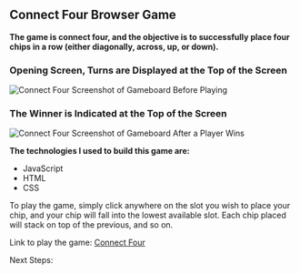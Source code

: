 ## Connect Four Browser Game

**The game is connect four, and the objective is to successfully place four chips in a row (either diagonally, across, up, or down).**

### Opening Screen, Turns are Displayed at the Top of the Screen

![Connect Four Screenshot of Gameboard Before Playing](https://i.imgur.com/ZginIfJ.png)

### The Winner is Indicated at the Top of the Screen

![Connect Four Screenshot of Gameboard After a Player Wins](https://i.imgur.com/uqSJjVN.png)

**The technologies I used to build this game are:**
- JavaScript
- HTML
- CSS

To play the game, simply click anywhere on the slot you wish to place your chip, and your chip will fall into the lowest available slot. Each chip placed will stack on top of the previous, and so on.

Link to play the game: [Connect Four](link)

Next Steps:



